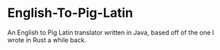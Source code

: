 # English-To-Pig-Latin

An English to Pig Latin translator written in Java, based off of the one I wrote in Rust a while back.
